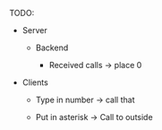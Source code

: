 TODO:

- Server

    - Backend 

        - Received calls -> place 0

- Clients

    -   Type in number -> call that

    - Put in asterisk -> Call to outside